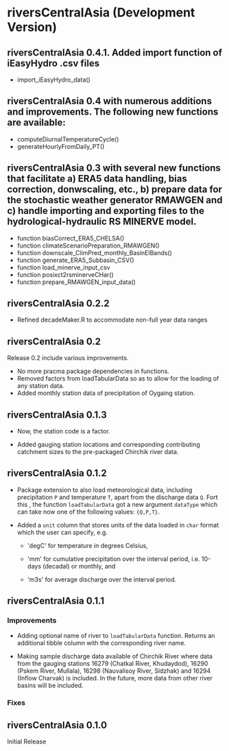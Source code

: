 # riversCentralAsia (Development Version)

## riversCentralAsia 0.4.1. Added import function of iEasyHydro .csv files
- import_iEasyHydro_data()

## riversCentralAsia 0.4 with numerous additions and improvements. The following new functions are available:
- computeDiurnalTemperatureCycle()
- generateHourlyFromDaily_PT()


## riversCentralAsia 0.3 with several new functions that facilitate a) ERA5 data handling, bias correction, donwscaling, etc., b) prepare data for the stochastic weather generator RMAWGEN and c) handle importing and exporting files to the hydrological-hydraulic RS MINERVE model.
- function biasCorrect_ERA5_CHELSA()
- function climateScenarioPreparation_RMAWGEN()
- function downscale_ClimPred_monthly_BasinElBands()
- function generate_ERA5_Subbasin_CSV()
- function load_minerve_input_csv
- function posixct2rsminerveCHar()
- function prepare_RMAWGEN_input_data()


## riversCentralAsia 0.2.2
- Refined decadeMaker.R to accommodate non-full year data ranges

## riversCentralAsia 0.2

Release 0.2 include various improvements.
- No more pracma package dependencies in functions.
- Removed factors from loadTabularData so as to allow for the loading of any station data.
- Added monthly station data of precipitation of Oygaing station.

## riversCentralAsia 0.1.3

- Now, the station code is a factor.

- Added gauging station locations and corresponding contributing catchment sizes to the pre-packaged Chirchik river data.

## riversCentralAsia 0.1.2

-   Package extension to also load meteorological data, including precipitation `P` and temperature `T`, apart from the discharge data `Q`. Fort this , the function `loadTabularData` got a new argument `dataType` which can take now one of the following values: `{Q,P,T}`.

-   Added a `unit` column that stores units of the data loaded in `char` format which the user can specify, e.g.

    -   'degC' for temperature in degrees Celsius,

    -   'mm' for cumulative precipitation over the interval period, i.e. 10-days (decadal) or monthly, and

    -   'm3s' for average discharge over the interval period.

## riversCentralAsia 0.1.1

### Improvements

-   Adding optional name of river to `loadTabularData` function. Returns an additional tibble column with the corresponding river name.

-   Making sample discharge data available of Chirchik River where data from the gauging stations 16279 (Chatkal River, Khudaydod), 16290 (Pskem River, Mullala), 16298 (Nauvalisoy River, Sidzhak) and 16294 (Inflow Charvak) is included. In the future, more data from other river basins will be included.

### Fixes

## riversCentralAsia 0.1.0

Initial Release
